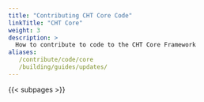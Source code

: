 ```yaml
---
title: "Contributing CHT Core Code"
linkTitle: "CHT Core"
weight: 3
description: >
  How to contribute to code to the CHT Core Framework
aliases:
   /contribute/code/core
   /building/guides/updates/ 
---
```


{{< subpages >}}
